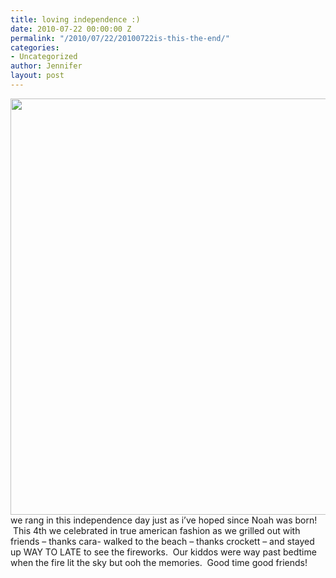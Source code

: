 ```yaml
---
title: loving independence :)
date: 2010-07-22 00:00:00 Z
permalink: "/2010/07/22/20100722is-this-the-end/"
categories:
- Uncategorized
author: Jennifer
layout: post
---
```


<a rel="attachment wp-att-830" href="http://static.squarespace.com/static/50db6bb3e4b015296cd43789/50dfa5b1e4b0dc6320e0b5ea/50dfa5efe4b0dc6320e0bd2c/1356834287620/?format=original"><img title="rhythmbooms_2010" height="666" alt="" width="540" class="alignleft size-full wp-image-830" src="http://static.squarespace.com/static/50db6bb3e4b015296cd43789/50dfa5b1e4b0dc6320e0b5ea/50dfa5b2e4b0dc6320e0b7b3/1280907550000/?format=original" /></a>we rang in this independence day just as i&#8217;ve hoped since Noah was born!  This 4th we celebrated in true american fashion as we grilled out with friends &#8211; thanks cara- walked to the beach &#8211; thanks crockett &#8211; and stayed up WAY TO LATE to see the fireworks.  Our kiddos were way past bedtime when the fire lit the sky but ooh the memories.  Good time good friends!
